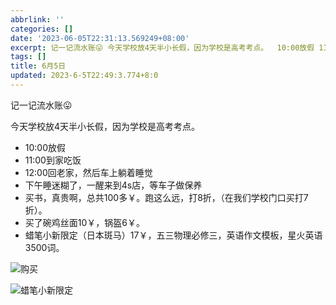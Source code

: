 ```yaml
---
abbrlink: ''
categories: []
date: '2023-06-05T22:31:13.569249+08:00'
excerpt: 记一记流水账😛 今天学校放4天半小长假，因为学校是高考考点。  10:00放假 11:00到家吃饭 12:00回老家，然后车上躺着睡觉 下午睡迷糊了，一醒来到4s店，等车子做保养 买书，真贵啊，总共100多￥。跑这么远，打8折，（在我们学校门口买打7折）。 买了碗鸡丝面10￥，锅盔6￥。 蜡笔小新限定（日本斑马）17￥，五三物理必修三，英语作文模板，星火英语3500词。    ...
tags: []
title: 6月5日
updated: 2023-6-5T22:49:3.774+8:0
---
```

记一记流水账😛 

今天学校放4天半小长假，因为学校是高考考点。

* 10:00放假
* 11:00到家吃饭
* 12:00回老家，然后车上躺着睡觉
* 下午睡迷糊了，一醒来到4s店，等车子做保养
* 买书，真贵啊，总共100多￥。跑这么远，打8折，（在我们学校门口买打7折）。
* 买了碗鸡丝面10￥，锅盔6￥。
* 蜡笔小新限定（日本斑马）17￥，五三物理必修三，英语作文模板，星火英语3500词。

![购买](https://i.imgtg.com/2023/06/05/O5T0pG.jpg)

![蜡笔小新限定](https://i.imgtg.com/2023/06/05/O5TSxM.jpg)
